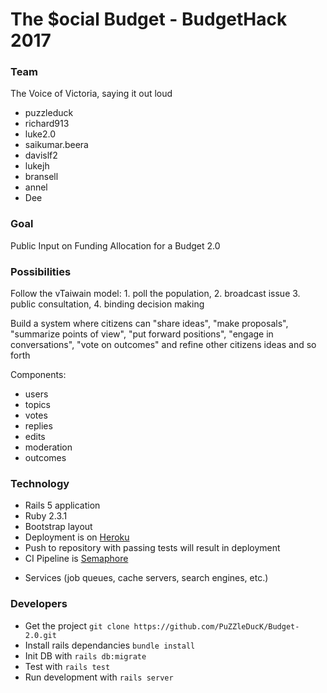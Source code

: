 # The $ocial Budget - BudgetHack 2017

### Team

The Voice of Victoria, saying it out loud

- puzzleduck
- richard913
- luke2.0
- saikumar.beera
- davislf2
- lukejh
- bransell
- annel
- Dee

### Goal

Public Input on Funding Allocation for a Budget 2.0

### Possibilities

Follow the vTaiwain model: 1. poll the population, 2. broadcast issue 3. public consultation, 4. binding decision making

Build a system where citizens can "share ideas", "make proposals", "summarize points of view", "put forward positions", "engage in conversations", "vote on outcomes" and refine other citizens ideas and so forth

Components:
- users
- topics
- votes
- replies
- edits
- moderation
- outcomes

### Technology

- Rails 5 application
- Ruby 2.3.1
- Bootstrap layout
- Deployment is on [Heroku](https://budget-2point0.herokuapp.com/)
- Push to repository with passing tests will result in deployment
- CI Pipeline is [Semaphore](https://semaphoreci.com/puzzleduck/budget-2-0)
* Services (job queues, cache servers, search engines, etc.)

### Developers

- Get the project ```git clone https://github.com/PuZZleDucK/Budget-2.0.git```
- Install rails dependancies ```bundle install```
- Init DB with ```rails db:migrate```
- Test with ```rails test```
- Run development with ```rails server```
